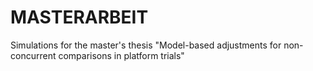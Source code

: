 # MASTERARBEIT
Simulations for the master's thesis "Model-based adjustments for non-concurrent comparisons in platform trials"
